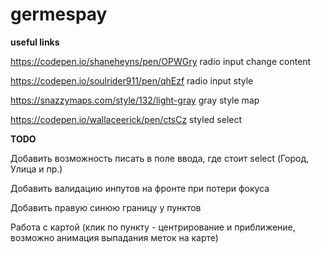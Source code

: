# germespay
**useful links**

https://codepen.io/shaneheyns/pen/OPWGry  radio input change content

https://codepen.io/soulrider911/pen/qhEzf  radio input style

https://snazzymaps.com/style/132/light-gray gray style map

https://codepen.io/wallaceerick/pen/ctsCz styled select

**TODO**

Добавить возможность писать в поле ввода, где стоит select (Город, Улица и пр.)

Добавить валидацию инпутов на фронте при потери фокуса

Добавить правую синюю границу у пунктов

Работа с картой (клик по пункту - центрирование и приближение, возможно анимация выпадания меток на карте)